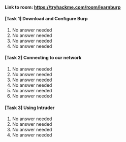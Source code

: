 #### Link to room: https://tryhackme.com/room/learnburp

#### [Task 1] Download and Configure Burp
   1. No answer needed  
   2. No answer needed  
   3. No answer needed  
   4. No answer needed  

#### [Task 2] Connecting to our network
   1. No answer needed  
   2. No answer needed  
   3. No answer needed  
   4. No answer needed  
   5. No answer needed  
   6. No answer needed
   
#### [Task 3] Using Intruder
   1. No answer needed  
   2. No answer needed  
   3. No answer needed  
   4. No answer needed  
